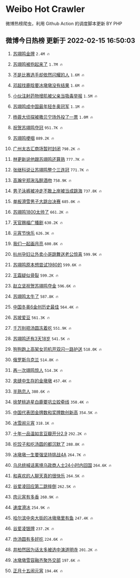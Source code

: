 # Weibo Hot Crawler 



微博热榜爬虫，利用 Github Action 的调度脚本更新 BY PHP 


## 微博今日热榜 更新于 2022-02-15 16:50:03 
1. [苏翊鸣金牌](https://s.weibo.com/weibo?q=%23%E8%8B%8F%E7%BF%8A%E9%B8%A3%E9%87%91%E7%89%8C%23&Refer=top) `2.4M 🔥` 

1. [苏翊鸣被抱起来了](https://s.weibo.com/weibo?q=%23%E8%8B%8F%E7%BF%8A%E9%B8%A3%E8%A2%AB%E6%8A%B1%E8%B5%B7%E6%9D%A5%E4%BA%86%23&Refer=top) `1.7M 🔥` 

1. [不是比赛选手却依然闪耀的人](https://s.weibo.com/weibo?q=%23%E4%B8%8D%E6%98%AF%E6%AF%94%E8%B5%9B%E9%80%89%E6%89%8B%E5%8D%B4%E4%BE%9D%E7%84%B6%E9%97%AA%E8%80%80%E7%9A%84%E4%BA%BA%23&Refer=top) `1.6M 🔥` 

1. [邓超找鹿晗要冰墩墩没有结果](https://s.weibo.com/weibo?q=%23%E9%82%93%E8%B6%85%E6%89%BE%E9%B9%BF%E6%99%97%E8%A6%81%E5%86%B0%E5%A2%A9%E5%A2%A9%E6%B2%A1%E6%9C%89%E7%BB%93%E6%9E%9C%23&Refer=top) `1.6M 🔥` 

1. [小伙注射药物增肌被父亲当吸毒举报](https://s.weibo.com/weibo?q=%23%E5%B0%8F%E4%BC%99%E6%B3%A8%E5%B0%84%E8%8D%AF%E7%89%A9%E5%A2%9E%E8%82%8C%E8%A2%AB%E7%88%B6%E4%BA%B2%E5%BD%93%E5%90%B8%E6%AF%92%E4%B8%BE%E6%8A%A5%23&Refer=top) `1.5M 🔥` 

1. [苏翊鸣成中国最年轻冬奥冠军](https://s.weibo.com/weibo?q=%23%E8%8B%8F%E7%BF%8A%E9%B8%A3%E6%88%90%E4%B8%AD%E5%9B%BD%E6%9C%80%E5%B9%B4%E8%BD%BB%E5%86%AC%E5%A5%A5%E5%86%A0%E5%86%9B%23&Refer=top) `1.1M 🔥` 

1. [杨蓉大侦探被撒贝宁场外投了一票](https://s.weibo.com/weibo?q=%23%E6%9D%A8%E8%93%89%E5%A4%A7%E4%BE%A6%E6%8E%A2%E8%A2%AB%E6%92%92%E8%B4%9D%E5%AE%81%E5%9C%BA%E5%A4%96%E6%8A%95%E4%BA%86%E4%B8%80%E7%A5%A8%23&Refer=top) `1.0M 🔥` 

1. [祝贺苏翊鸣夺冠](https://s.weibo.com/weibo?q=%23%E7%A5%9D%E8%B4%BA%E8%8B%8F%E7%BF%8A%E9%B8%A3%E5%A4%BA%E5%86%A0%23&Refer=top) `951.7K 🔥` 

1. [苏翊鸣哽咽](https://s.weibo.com/weibo?q=%23%E8%8B%8F%E7%BF%8A%E9%B8%A3%E5%93%BD%E5%92%BD%23&Refer=top) `889.2K 🔥` 

1. [广州太古汇商场暂时封闭](https://s.weibo.com/weibo?q=%E5%B9%BF%E5%B7%9E%E5%A4%AA%E5%8F%A4%E6%B1%87%E5%95%86%E5%9C%BA%E6%9A%82%E6%97%B6%E5%B0%81%E9%97%AD&Refer=top) `798.2K 🔥` 

1. [林更新说他跟苏翊鸣还算熟](https://s.weibo.com/weibo?q=%23%E6%9E%97%E6%9B%B4%E6%96%B0%E8%AF%B4%E4%BB%96%E8%B7%9F%E8%8B%8F%E7%BF%8A%E9%B8%A3%E8%BF%98%E7%AE%97%E7%86%9F%23&Refer=top) `777.7K 🔥` 

1. [张继科说让苏翊鸣整个三连冠](https://s.weibo.com/weibo?q=%23%E5%BC%A0%E7%BB%A7%E7%A7%91%E8%AF%B4%E8%AE%A9%E8%8B%8F%E7%BF%8A%E9%B8%A3%E6%95%B4%E4%B8%AA%E4%B8%89%E8%BF%9E%E5%86%A0%23&Refer=top) `771.7K 🔥` 

1. [高瀚宇郑湫泓醉酒吻](https://s.weibo.com/weibo?q=%23%E9%AB%98%E7%80%9A%E5%AE%87%E9%83%91%E6%B9%AB%E6%B3%93%E9%86%89%E9%85%92%E5%90%BB%23&Refer=top) `758.9K 🔥` 

1. [男子泳裤被冲走不敢上岸被当成跳海](https://s.weibo.com/weibo?q=%23%E7%94%B7%E5%AD%90%E6%B3%B3%E8%A3%A4%E8%A2%AB%E5%86%B2%E8%B5%B0%E4%B8%8D%E6%95%A2%E4%B8%8A%E5%B2%B8%E8%A2%AB%E5%BD%93%E6%88%90%E8%B7%B3%E6%B5%B7%23&Refer=top) `737.8K 🔥` 

1. [单板滑雪男子大跳台决赛](https://s.weibo.com/weibo?q=%23%E5%8D%95%E6%9D%BF%E6%BB%91%E9%9B%AA%E7%94%B7%E5%AD%90%E5%A4%A7%E8%B7%B3%E5%8F%B0%E5%86%B3%E8%B5%9B%23&Refer=top) `685.0K 🔥` 

1. [苏翊鸣1800太帅了](https://s.weibo.com/weibo?q=%23%E8%8B%8F%E7%BF%8A%E9%B8%A31800%E5%A4%AA%E5%B8%85%E4%BA%86%23&Refer=top) `661.2K 🔥` 

1. [天官赐福广播剧](https://s.weibo.com/weibo?q=%E5%A4%A9%E5%AE%98%E8%B5%90%E7%A6%8F%E5%B9%BF%E6%92%AD%E5%89%A7&Refer=top) `630.2K 🔥` 

1. [元宵节快乐](https://s.weibo.com/weibo?q=%E5%85%83%E5%AE%B5%E8%8A%82%E5%BF%AB%E4%B9%90&Refer=top) `626.3K 🔥` 

1. [我们一起画月亮](https://s.weibo.com/weibo?q=%23%E6%88%91%E4%BB%AC%E4%B8%80%E8%B5%B7%E7%94%BB%E6%9C%88%E4%BA%AE%23&Refer=top) `600.8K 🔥` 

1. [杭州孕妇让外卖小哥跳舞送老公惊喜](https://s.weibo.com/weibo?q=%23%E6%9D%AD%E5%B7%9E%E5%AD%95%E5%A6%87%E8%AE%A9%E5%A4%96%E5%8D%96%E5%B0%8F%E5%93%A5%E8%B7%B3%E8%88%9E%E9%80%81%E8%80%81%E5%85%AC%E6%83%8A%E5%96%9C%23&Refer=top) `599.9K 🔥` 

1. [苏翊鸣原本想尝试1980的](https://s.weibo.com/weibo?q=%23%E8%8B%8F%E7%BF%8A%E9%B8%A3%E5%8E%9F%E6%9C%AC%E6%83%B3%E5%B0%9D%E8%AF%951980%E7%9A%84%23&Refer=top) `599.6K 🔥` 

1. [王霜疑似骨裂](https://s.weibo.com/weibo?q=%23%E7%8E%8B%E9%9C%9C%E7%96%91%E4%BC%BC%E9%AA%A8%E8%A3%82%23&Refer=top) `599.2K 🔥` 

1. [赵立坚祝贺苏翊鸣夺金](https://s.weibo.com/weibo?q=%23%E8%B5%B5%E7%AB%8B%E5%9D%9A%E7%A5%9D%E8%B4%BA%E8%8B%8F%E7%BF%8A%E9%B8%A3%E5%A4%BA%E9%87%91%23&Refer=top) `596.6K 🔥` 

1. [苏翊鸣太牛了](https://s.weibo.com/weibo?q=%23%E8%8B%8F%E7%BF%8A%E9%B8%A3%E5%A4%AA%E7%89%9B%E4%BA%86%23&Refer=top) `587.8K 🔥` 

1. [中国冬奥6金创历史最佳](https://s.weibo.com/weibo?q=%23%E4%B8%AD%E5%9B%BD%E5%86%AC%E5%A5%A56%E9%87%91%E5%88%9B%E5%8E%86%E5%8F%B2%E6%9C%80%E4%BD%B3%23&Refer=top) `564.4K 🔥` 

1. [苏坡爱豆](https://s.weibo.com/weibo?q=%23%E8%8B%8F%E5%9D%A1%E7%88%B1%E8%B1%86%23&Refer=top) `561.3K 🔥` 

1. [千万别把汤圆冻着吃](https://s.weibo.com/weibo?q=%23%E5%8D%83%E4%B8%87%E5%88%AB%E6%8A%8A%E6%B1%A4%E5%9C%86%E5%86%BB%E7%9D%80%E5%90%83%23&Refer=top) `551.9K 🔥` 

1. [苏翊鸣还有3天18岁](https://s.weibo.com/weibo?q=%23%E8%8B%8F%E7%BF%8A%E9%B8%A3%E8%BF%98%E6%9C%893%E5%A4%A918%E5%B2%81%23&Refer=top) `541.5K 🔥` 

1. [狗狗跑上高架女司机开双闪一路护送](https://s.weibo.com/weibo?q=%23%E7%8B%97%E7%8B%97%E8%B7%91%E4%B8%8A%E9%AB%98%E6%9E%B6%E5%A5%B3%E5%8F%B8%E6%9C%BA%E5%BC%80%E5%8F%8C%E9%97%AA%E4%B8%80%E8%B7%AF%E6%8A%A4%E9%80%81%23&Refer=top) `518.0K 🔥` 

1. [俄罗斯乌克兰](https://s.weibo.com/weibo?q=%E4%BF%84%E7%BD%97%E6%96%AF%E4%B9%8C%E5%85%8B%E5%85%B0&Refer=top) `514.8K 🔥` 

1. [再一次翊鸣惊人](https://s.weibo.com/weibo?q=%23%E5%86%8D%E4%B8%80%E6%AC%A1%E7%BF%8A%E9%B8%A3%E6%83%8A%E4%BA%BA%23&Refer=top) `514.3K 🔥` 

1. [夹缝中生存的金墩墩](https://s.weibo.com/weibo?q=%23%E5%A4%B9%E7%BC%9D%E4%B8%AD%E7%94%9F%E5%AD%98%E7%9A%84%E9%87%91%E5%A2%A9%E5%A2%A9%23&Refer=top) `457.4K 🔥` 

1. [半熟恋人](https://s.weibo.com/weibo?q=%E5%8D%8A%E7%86%9F%E6%81%8B%E4%BA%BA&Refer=top) `380.6K 🔥` 

1. [徐梦桃追星白鹿要巩立姣牵线](https://s.weibo.com/weibo?q=%23%E5%BE%90%E6%A2%A6%E6%A1%83%E8%BF%BD%E6%98%9F%E7%99%BD%E9%B9%BF%E8%A6%81%E5%B7%A9%E7%AB%8B%E5%A7%A3%E7%89%B5%E7%BA%BF%23&Refer=top) `358.4K 🔥` 

1. [中国代表团金牌数和奖牌数创新高](https://s.weibo.com/weibo?q=%23%E4%B8%AD%E5%9B%BD%E4%BB%A3%E8%A1%A8%E5%9B%A2%E9%87%91%E7%89%8C%E6%95%B0%E5%92%8C%E5%A5%96%E7%89%8C%E6%95%B0%E5%88%9B%E6%96%B0%E9%AB%98%23&Refer=top) `354.5K 🔥` 

1. [冰雪闹元宵](https://s.weibo.com/weibo?q=%23%E5%86%B0%E9%9B%AA%E9%97%B9%E5%85%83%E5%AE%B5%23&Refer=top) `318.1K 🔥` 

1. [十年一品温如言豆瓣开分2.9](https://s.weibo.com/weibo?q=%23%E5%8D%81%E5%B9%B4%E4%B8%80%E5%93%81%E6%B8%A9%E5%A6%82%E8%A8%80%E8%B1%86%E7%93%A3%E5%BC%80%E5%88%862.9%23&Refer=top) `292.2K 🔥` 

1. [吃饺子和吃汤圆的都沉默了](https://s.weibo.com/weibo?q=%23%E5%90%83%E9%A5%BA%E5%AD%90%E5%92%8C%E5%90%83%E6%B1%A4%E5%9C%86%E7%9A%84%E9%83%BD%E6%B2%89%E9%BB%98%E4%BA%86%23&Refer=top) `288.8K 🔥` 

1. [冰墩墩一生要强坚持挑战4A](https://s.weibo.com/weibo?q=%23%E5%86%B0%E5%A2%A9%E5%A2%A9%E4%B8%80%E7%94%9F%E8%A6%81%E5%BC%BA%E5%9D%9A%E6%8C%81%E6%8C%91%E6%88%984A%23&Refer=top) `264.7K 🔥` 

1. [乌总统喊话离境乌政商人士24小时内回国](https://s.weibo.com/weibo?q=%23%E4%B9%8C%E6%80%BB%E7%BB%9F%E5%96%8A%E8%AF%9D%E7%A6%BB%E5%A2%83%E4%B9%8C%E6%94%BF%E5%95%86%E4%BA%BA%E5%A3%AB24%E5%B0%8F%E6%97%B6%E5%86%85%E5%9B%9E%E5%9B%BD%23&Refer=top) `264.6K 🔥` 

1. [和喜欢的人聊天真的很快乐](https://s.weibo.com/weibo?q=%23%E5%92%8C%E5%96%9C%E6%AC%A2%E7%9A%84%E4%BA%BA%E8%81%8A%E5%A4%A9%E7%9C%9F%E7%9A%84%E5%BE%88%E5%BF%AB%E4%B9%90%23&Refer=top) `264.5K 🔥` 

1. [谷爱凌回应第二跳摔倒](https://s.weibo.com/weibo?q=%23%E8%B0%B7%E7%88%B1%E5%87%8C%E5%9B%9E%E5%BA%94%E7%AC%AC%E4%BA%8C%E8%B7%B3%E6%91%94%E5%80%92%23&Refer=top) `262.5K 🔥` 

1. [肉元宵有多香](https://s.weibo.com/weibo?q=%23%E8%82%89%E5%85%83%E5%AE%B5%E6%9C%89%E5%A4%9A%E9%A6%99%23&Refer=top) `260.9K 🔥` 

1. [速度滑冰](https://s.weibo.com/weibo?q=%E9%80%9F%E5%BA%A6%E6%BB%91%E5%86%B0&Refer=top) `254.9K 🔥` 

1. [哈尔滨中央大街的冰墩墩里有鱼](https://s.weibo.com/weibo?q=%E5%93%88%E5%B0%94%E6%BB%A8%E4%B8%AD%E5%A4%AE%E5%A4%A7%E8%A1%97%E7%9A%84%E5%86%B0%E5%A2%A9%E5%A2%A9%E9%87%8C%E6%9C%89%E9%B1%BC&Refer=top) `247.4K 🔥` 

1. [谷爱凌银牌](https://s.weibo.com/weibo?q=%23%E8%B0%B7%E7%88%B1%E5%87%8C%E9%93%B6%E7%89%8C%23&Refer=top) `237.2K 🔥` 

1. [炸汤圆有多好吃](https://s.weibo.com/weibo?q=%23%E7%82%B8%E6%B1%A4%E5%9C%86%E6%9C%89%E5%A4%9A%E5%A5%BD%E5%90%83%23&Refer=top) `224.6K 🔥` 

1. [井柏然因为话太多被选中演道明寺](https://s.weibo.com/weibo?q=%23%E4%BA%95%E6%9F%8F%E7%84%B6%E5%9B%A0%E4%B8%BA%E8%AF%9D%E5%A4%AA%E5%A4%9A%E8%A2%AB%E9%80%89%E4%B8%AD%E6%BC%94%E9%81%93%E6%98%8E%E5%AF%BA%23&Refer=top) `201.2K 🔥` 

1. [冰墩墩雪容融齐聚外交部](https://s.weibo.com/weibo?q=%23%E5%86%B0%E5%A2%A9%E5%A2%A9%E9%9B%AA%E5%AE%B9%E8%9E%8D%E9%BD%90%E8%81%9A%E5%A4%96%E4%BA%A4%E9%83%A8%23&Refer=top) `197.6K 🔥` 

1. [正月十五闹元宵](https://s.weibo.com/weibo?q=%E6%AD%A3%E6%9C%88%E5%8D%81%E4%BA%94%E9%97%B9%E5%85%83%E5%AE%B5&Refer=top) `194.4K 🔥` 


